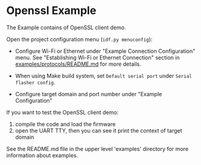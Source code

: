 # Openssl Example

The Example contains of OpenSSL client demo.

Open the project configuration menu (`idf.py menuconfig`):

* Configure Wi-Fi or Ethernet under "Example Connection Configuration" menu. See "Establishing Wi-Fi or Ethernet Connection" section in [examples/protocols/README.md](../README.md) for more details.

* When using Make build system, set `Default serial port` under `Serial flasher config`.

* Configure target domain and port number under "Example Configuration"

If you want to test the OpenSSL client demo:
  1. compile the code and load the firmware
  2. open the UART TTY, then you can see it print the context of target domain

See the README.md file in the upper level 'examples' directory for more information about examples.
